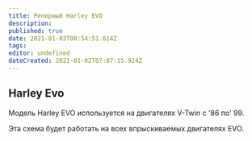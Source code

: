 ```yaml
---
title: Реперный Harley EVO
description: 
published: true
date: 2021-01-03T08:54:51.614Z
tags: 
editor: undefined
dateCreated: 2021-01-02T07:07:15.924Z
---
```


## Harley Evo

Модель Harley EVO используется на двигателях V-Twin с '86 по' 99.

Эта схема будет работать на всех впрыскиваемых двигателях EVO.